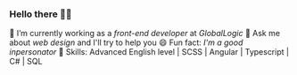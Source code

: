 ### **Hello there** 🧔👋

🔭 I’m currently working as a _front-end developer_ at _GlobalLogic_
💬 Ask me about _web design_ and I'll try to help you
😄 Fun fact: _I'm a good inpersonator_
🔧 Skills: Advanced English level | SCSS | Angular | Typescript | C# | SQL

<!--
**Yanioconjota/yanioconjota** is a ✨ _special_ ✨ repository because its `README.md` (this file) appears on your GitHub profile.

Here are some ideas to get you started:
- 
- 
- 👯 I’m looking to collaborate on ...
- 🤔 I’m looking for help with ...
- 
- 📫 How to reach me: ...
- 😄 Pronouns: ...
- ⚡ Fun fact: ...
-->
